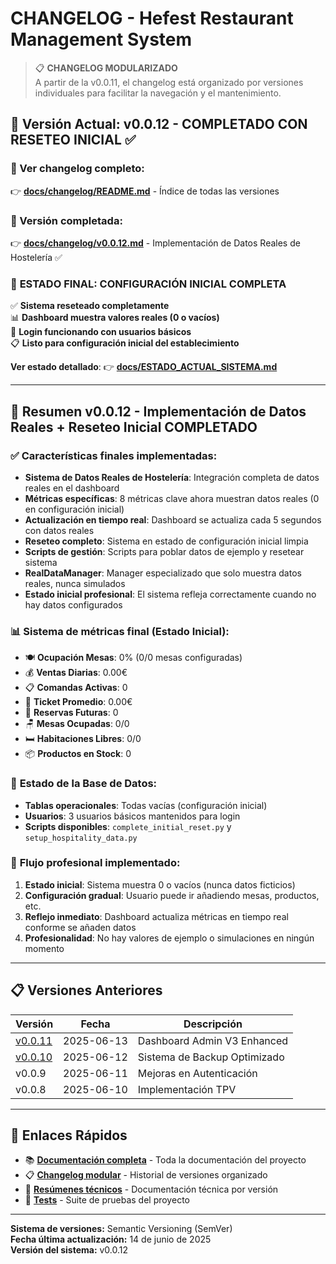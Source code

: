 # CHANGELOG - Hefest Restaurant Management System

> 📋 **CHANGELOG MODULARIZADO**  
> A partir de la v0.0.11, el changelog está organizado por versiones individuales para facilitar la navegación y el mantenimiento.

## 🎯 **Versión Actual: v0.0.12 - COMPLETADO CON RESETEO INICIAL** ✅

### 📖 Ver changelog completo:
👉 **[docs/changelog/README.md](docs/changelog/README.md)** - Índice de todas las versiones

### 📑 Versión completada:
👉 **[docs/changelog/v0.0.12.md](docs/changelog/v0.0.12.md)** - Implementación de Datos Reales de Hostelería ✅

### 🔄 **ESTADO FINAL: CONFIGURACIÓN INICIAL COMPLETA**
✅ **Sistema reseteado completamente**  
📊 **Dashboard muestra valores reales (0 o vacíos)**  
🔐 **Login funcionando con usuarios básicos**  
📋 **Listo para configuración inicial del establecimiento**

**Ver estado detallado**: 👉 **[docs/ESTADO_ACTUAL_SISTEMA.md](docs/ESTADO_ACTUAL_SISTEMA.md)**

---

## 🚀 **Resumen v0.0.12 - Implementación de Datos Reales + Reseteo Inicial COMPLETADO**

### ✅ **Características finales implementadas:**
- **Sistema de Datos Reales de Hostelería**: Integración completa de datos reales en el dashboard
- **Métricas específicas**: 8 métricas clave ahora muestran datos reales (0 en configuración inicial)
- **Actualización en tiempo real**: Dashboard se actualiza cada 5 segundos con datos reales
- **Reseteo completo**: Sistema en estado de configuración inicial limpia
- **Scripts de gestión**: Scripts para poblar datos de ejemplo y resetear sistema
- **RealDataManager**: Manager especializado que solo muestra datos reales, nunca simulados
- **Estado inicial profesional**: El sistema refleja correctamente cuando no hay datos configurados

### 📊 **Sistema de métricas final (Estado Inicial):**
- 🍽️ **Ocupación Mesas**: 0% (0/0 mesas configuradas)
- 💰 **Ventas Diarias**: 0.00€
- 📋 **Comandas Activas**: 0
- 🧾 **Ticket Promedio**: 0.00€
- 📅 **Reservas Futuras**: 0
- 🪑 **Mesas Ocupadas**: 0/0
- 🛏️ **Habitaciones Libres**: 0/0
- 📦 **Productos en Stock**: 0

### 🔄 **Estado de la Base de Datos:**
- **Tablas operacionales**: Todas vacías (configuración inicial)
- **Usuarios**: 3 usuarios básicos mantenidos para login
- **Scripts disponibles**: `complete_initial_reset.py` y `setup_hospitality_data.py`

### 🎯 **Flujo profesional implementado:**
1. **Estado inicial**: Sistema muestra 0 o vacíos (nunca datos ficticios)
2. **Configuración gradual**: Usuario puede ir añadiendo mesas, productos, etc.
3. **Reflejo inmediato**: Dashboard actualiza métricas en tiempo real conforme se añaden datos
4. **Profesionalidad**: No hay valores de ejemplo o simulaciones en ningún momento

---

## 📋 **Versiones Anteriores**

| Versión | Fecha | Descripción |
|---------|-------|-------------|
| [v0.0.11](docs/changelog/v0.0.11.md) | 2025-06-13 | Dashboard Admin V3 Enhanced |
| [v0.0.10](docs/changelog/v0.0.10.md) | 2025-06-12 | Sistema de Backup Optimizado |
| v0.0.9 | 2025-06-11 | Mejoras en Autenticación |
| v0.0.8 | 2025-06-10 | Implementación TPV |

---

## 🔗 **Enlaces Rápidos**

- 📚 **[Documentación completa](docs/)** - Toda la documentación del proyecto
- 📋 **[Changelog modular](docs/changelog/)** - Historial de versiones organizado
- 📄 **[Resúmenes técnicos](docs/resumenes/)** - Documentación técnica por versión
- 🧪 **[Tests](tests/)** - Suite de pruebas del proyecto

---

**Sistema de versiones:** Semantic Versioning (SemVer)  
**Fecha última actualización:** 14 de junio de 2025  
**Versión del sistema:** v0.0.12
